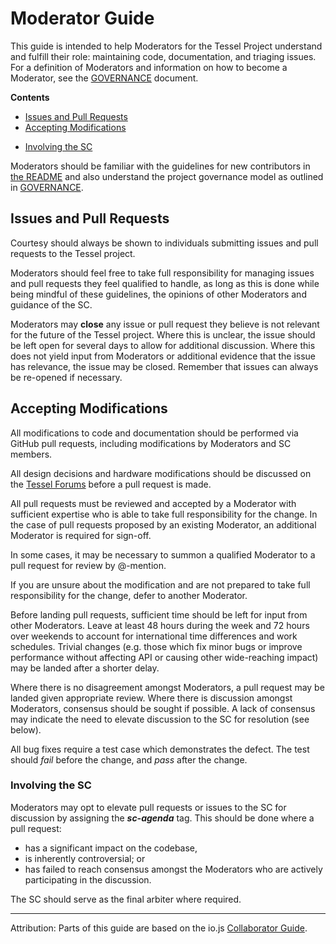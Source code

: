 # Moderator Guide

This guide is intended to help Moderators for the Tessel Project understand and fulfill their role: maintaining code, documentation, and triaging issues. For a definition of Moderators and information on how to become a Moderator, see the [GOVERNANCE](GOVERNANCE.md) document.

**Contents**

* [Issues and Pull Requests](#issues-and-pull-requests)
* [Accepting Modifications](#accepting-modifications)
 - [Involving the SC](#involving-the-sc)

Moderators should be familiar with the guidelines for new contributors in [the README](README.md) and also understand the project governance model as outlined in
[GOVERNANCE](GOVERNANCE.md).

## Issues and Pull Requests

Courtesy should always be shown to individuals submitting issues and pull requests to the Tessel project.

Moderators should feel free to take full responsibility for managing issues and pull requests they feel qualified to handle, as long as this is done while being mindful of these guidelines, the opinions of other Moderators and guidance of the SC.

Moderators may **close** any issue or pull request they believe is not relevant for the future of the Tessel project. Where this is unclear, the issue should be left open for several days to allow for
additional discussion. Where this does not yield input from Moderators or additional evidence that the issue has relevance, the issue may be closed. Remember that issues can always be re-opened if necessary.

## Accepting Modifications

All modifications to code and documentation should be performed via GitHub pull requests, including modifications by Moderators and SC members.

All design decisions and hardware modifications should be discussed on the [Tessel Forums](//tessel.io/forums) before a pull request is made.

All pull requests must be reviewed and accepted by a Moderator with sufficient expertise who is able to take full responsibility for the change. In the case of pull requests proposed by an existing Moderator, an additional Moderator is required for sign-off.

In some cases, it may be necessary to summon a qualified Moderator to a pull request for review by @-mention.

If you are unsure about the modification and are not prepared to take full responsibility for the change, defer to another Moderator.

Before landing pull requests, sufficient time should be left for input from other Moderators. Leave at least 48 hours during the week and
72 hours over weekends to account for international time differences
and work schedules. Trivial changes (e.g. those which fix minor bugs or improve performance without affecting API or causing other
wide-reaching impact) may be landed after a shorter delay.

Where there is no disagreement amongst Moderators, a pull request may be landed given appropriate review. Where there is discussion amongst Moderators, consensus should be sought if possible. A lack of consensus may indicate the need to elevate discussion to the
SC for resolution (see below).

All bug fixes require a test case which demonstrates the defect. The test should *fail* before the change, and *pass* after the change.

### Involving the SC

Moderators may opt to elevate pull requests or issues to the SC for discussion by assigning the ***sc-agenda*** tag. This should be done where a pull request:

- has a significant impact on the codebase,
- is inherently controversial; or
- has failed to reach consensus amongst the Moderators who are actively participating in the discussion.

The SC should serve as the final arbiter where required.

---

Attribution: Parts of this guide are based on the io.js [Collaborator Guide](https://github.com/iojs/io.js/blob/v1.x/COLLABORATOR_GUIDE.md).
